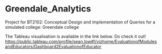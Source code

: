 # Greendale_Analytics
Project for BT2102: Conceptual Design and implementation of Queries for a simulated college: Greendale college

The Tableau visualisation is available in the link below. Do check it out!
https://public.tableau.com/profile/sean.low#!/vizhome/EvaluationofModulesandEducators/Dashboard2EvaluationofEducator

